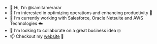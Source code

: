 - 👋 Hi, I’m @samitamerarar
- 👀 I’m interested in optimizing operations and enhancing productivity 🚀
- 🌱 I’m currently working with Salesforce, Oracle Netsuite and AWS Technologies ☁️
- 💞️ I’m looking to collaborate on a great business idea 🙄
- 📫 Checkout my [website](https://www.samiarar.com) 👀

<!---
samitamerarar/samitamerarar is a ✨ special ✨ repository because its `README.md` (this file) appears on your GitHub profile.
You can click the Preview link to take a look at your changes.
--->
